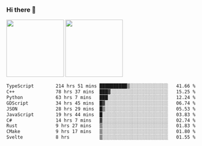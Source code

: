 ### Hi there 👋

<img height="150em" src="https://github-readme-stats.vercel.app/api?username=EddieDover&count_private=true&include_all_commits=true&show_icons=true&theme=dracula&hide_border=false&rank_icon=percentile"/>
<img height="150em" src="https://github-readme-stats.vercel.app/api/top-langs/?username=EddieDover&theme=dracula&hide_border=false&&layout=compact&langs_count=20" />

<!--START_SECTION:waka-->

```txt
TypeScript        214 hrs 51 mins ██████████▒░░░░░░░░░░░░░░   41.66 %
C++               78 hrs 37 mins  ███▓░░░░░░░░░░░░░░░░░░░░░   15.25 %
Python            63 hrs 7 mins   ███░░░░░░░░░░░░░░░░░░░░░░   12.24 %
GDScript          34 hrs 45 mins  █▓░░░░░░░░░░░░░░░░░░░░░░░   06.74 %
JSON              28 hrs 29 mins  █▒░░░░░░░░░░░░░░░░░░░░░░░   05.53 %
JavaScript        19 hrs 44 mins  █░░░░░░░░░░░░░░░░░░░░░░░░   03.83 %
C#                14 hrs 7 mins   ▓░░░░░░░░░░░░░░░░░░░░░░░░   02.74 %
Rust              9 hrs 27 mins   ▒░░░░░░░░░░░░░░░░░░░░░░░░   01.83 %
CMake             9 hrs 17 mins   ▒░░░░░░░░░░░░░░░░░░░░░░░░   01.80 %
Svelte            8 hrs           ▒░░░░░░░░░░░░░░░░░░░░░░░░   01.55 %
```

<!--END_SECTION:waka-->

<!--
**EddieDover/EddieDover** is a ✨ _special_ ✨ repository because its `README.md` (this file) appears on your GitHub profile.

Here are some ideas to get you started:

- 🔭 I’m currently working on ...
- 🌱 I’m currently learning ...
- 👯 I’m looking to collaborate on ...
- 🤔 I’m looking for help with ...
- 💬 Ask me about ...
- 📫 How to reach me: ...
- 😄 Pronouns: ...
- ⚡ Fun fact: ...
-->
<a rel="me" href="https://techhub.social/@EddieDover"></a>
